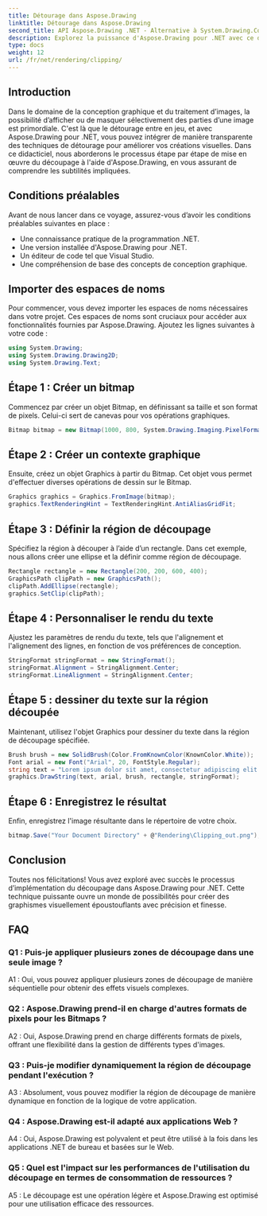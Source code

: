 ```yaml
---
title: Détourage dans Aspose.Drawing
linktitle: Détourage dans Aspose.Drawing
second_title: API Aspose.Drawing .NET - Alternative à System.Drawing.Common
description: Explorez la puissance d'Aspose.Drawing pour .NET avec ce didacticiel étape par étape sur la mise en œuvre du découpage pour une conception graphique améliorée.
type: docs
weight: 12
url: /fr/net/rendering/clipping/
---
```

## Introduction

Dans le domaine de la conception graphique et du traitement d’images, la possibilité d’afficher ou de masquer sélectivement des parties d’une image est primordiale. C'est là que le détourage entre en jeu, et avec Aspose.Drawing pour .NET, vous pouvez intégrer de manière transparente des techniques de détourage pour améliorer vos créations visuelles. Dans ce didacticiel, nous aborderons le processus étape par étape de mise en œuvre du découpage à l'aide d'Aspose.Drawing, en vous assurant de comprendre les subtilités impliquées.

## Conditions préalables

Avant de nous lancer dans ce voyage, assurez-vous d’avoir les conditions préalables suivantes en place :

- Une connaissance pratique de la programmation .NET.
- Une version installée d'Aspose.Drawing pour .NET.
- Un éditeur de code tel que Visual Studio.
- Une compréhension de base des concepts de conception graphique.

## Importer des espaces de noms

Pour commencer, vous devez importer les espaces de noms nécessaires dans votre projet. Ces espaces de noms sont cruciaux pour accéder aux fonctionnalités fournies par Aspose.Drawing. Ajoutez les lignes suivantes à votre code :

```csharp
using System.Drawing;
using System.Drawing.Drawing2D;
using System.Drawing.Text;
```

## Étape 1 : Créer un bitmap

Commencez par créer un objet Bitmap, en définissant sa taille et son format de pixels. Celui-ci sert de canevas pour vos opérations graphiques. 

```csharp
Bitmap bitmap = new Bitmap(1000, 800, System.Drawing.Imaging.PixelFormat.Format32bppPArgb);
```

## Étape 2 : Créer un contexte graphique

Ensuite, créez un objet Graphics à partir du Bitmap. Cet objet vous permet d'effectuer diverses opérations de dessin sur le Bitmap.

```csharp
Graphics graphics = Graphics.FromImage(bitmap);
graphics.TextRenderingHint = TextRenderingHint.AntiAliasGridFit;
```

## Étape 3 : Définir la région de découpage

Spécifiez la région à découper à l’aide d’un rectangle. Dans cet exemple, nous allons créer une ellipse et la définir comme région de découpage.

```csharp
Rectangle rectangle = new Rectangle(200, 200, 600, 400);
GraphicsPath clipPath = new GraphicsPath();
clipPath.AddEllipse(rectangle);
graphics.SetClip(clipPath);
```

## Étape 4 : Personnaliser le rendu du texte

Ajustez les paramètres de rendu du texte, tels que l'alignement et l'alignement des lignes, en fonction de vos préférences de conception.

```csharp
StringFormat stringFormat = new StringFormat();
stringFormat.Alignment = StringAlignment.Center;
stringFormat.LineAlignment = StringAlignment.Center;
```

## Étape 5 : dessiner du texte sur la région découpée

Maintenant, utilisez l'objet Graphics pour dessiner du texte dans la région de découpage spécifiée.

```csharp
Brush brush = new SolidBrush(Color.FromKnownColor(KnownColor.White));
Font arial = new Font("Arial", 20, FontStyle.Regular);
string text = "Lorem ipsum dolor sit amet, consectetur adipiscing elit. ..."; // (Texte tronqué par souci de concision)
graphics.DrawString(text, arial, brush, rectangle, stringFormat);
```

## Étape 6 : Enregistrez le résultat

Enfin, enregistrez l'image résultante dans le répertoire de votre choix.

```csharp
bitmap.Save("Your Document Directory" + @"Rendering\Clipping_out.png");
```

## Conclusion

Toutes nos félicitations! Vous avez exploré avec succès le processus d’implémentation du découpage dans Aspose.Drawing pour .NET. Cette technique puissante ouvre un monde de possibilités pour créer des graphismes visuellement époustouflants avec précision et finesse.

## FAQ

### Q1 : Puis-je appliquer plusieurs zones de découpage dans une seule image ?

A1 : Oui, vous pouvez appliquer plusieurs zones de découpage de manière séquentielle pour obtenir des effets visuels complexes.

### Q2 : Aspose.Drawing prend-il en charge d'autres formats de pixels pour les Bitmaps ?

A2 : Oui, Aspose.Drawing prend en charge différents formats de pixels, offrant une flexibilité dans la gestion de différents types d'images.

### Q3 : Puis-je modifier dynamiquement la région de découpage pendant l'exécution ?

A3 : Absolument, vous pouvez modifier la région de découpage de manière dynamique en fonction de la logique de votre application.

### Q4 : Aspose.Drawing est-il adapté aux applications Web ?

A4 : Oui, Aspose.Drawing est polyvalent et peut être utilisé à la fois dans les applications .NET de bureau et basées sur le Web.

### Q5 : Quel est l'impact sur les performances de l'utilisation du découpage en termes de consommation de ressources ?

A5 : Le découpage est une opération légère et Aspose.Drawing est optimisé pour une utilisation efficace des ressources.